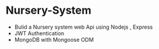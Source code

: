 # Nursery-System
+ Bulid a Nursery system web Api using Nodejs , Express
+ JWT Authentication
+ MongoDB with Mongoose ODM
